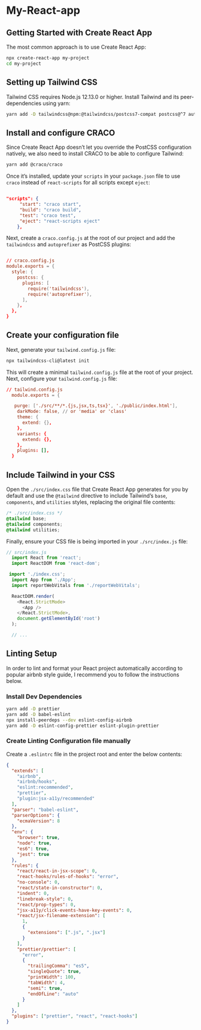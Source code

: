 # My-React-app

## Getting Started with Create React App

The most common approach is to use Create React App:

```sh
npx create-react-app my-project
cd my-project
```

## Setting up Tailwind CSS

Tailwind CSS requires Node.js 12.13.0 or higher.
Install Tailwind and its peer-dependencies using yarn:

```sh
yarn add -D tailwindcss@npm:@tailwindcss/postcss7-compat postcss@^7 autoprefixer@^9
```

## Install and configure CRACO

Since Create React App doesn’t let you override the PostCSS configuration natively, we also need to install CRACO to be able to configure Tailwind:

```sh
yarn add @craco/craco
```

Once it’s installed, update your `scripts` in your `package.json` file to use `craco` instead of `react-scripts` for all scripts except `eject`:

```json

"scripts": {
     "start": "craco start",
     "build": "craco build",
     "test": "craco test",
     "eject": "react-scripts eject"
    },

```

Next, create a `craco.config.js` at the root of our project and add the `tailwindcss` and `autoprefixer` as PostCSS plugins:

```conf

// craco.config.js
module.exports = {
  style: {
    postcss: {
      plugins: [
        require('tailwindcss'),
        require('autoprefixer'),
      ],
    },
  },
}

```

## Create your configuration file

Next, generate your `tailwind.config.js` file:

```sh
npx tailwindcss-cli@latest init
```

This will create a minimal `tailwind.config.js` file at the root of your project.
Next, configure your `tailwind.config.js` file:

```conf
// tailwind.config.js
  module.exports = {

   purge: ['./src/**/*.{js,jsx,ts,tsx}', './public/index.html'],
    darkMode: false, // or 'media' or 'class'
    theme: {
      extend: {},
    },
    variants: {
      extend: {},
    },
    plugins: [],
  }
```

## Include Tailwind in your CSS

Open the `./src/index.css` file that Create React App generates for you by default and use the `@tailwind` directive to include Tailwind’s `base`, `components`, and `utilities` styles, replacing the original file contents:

```css
/* ./src/index.css */
@tailwind base;
@tailwind components;
@tailwind utilities;
```

Finally, ensure your CSS file is being imported in your `./src/index.js` file:

```js
// src/index.js
  import React from 'react';
  import ReactDOM from 'react-dom';

 import './index.css';
  import App from './App';
  import reportWebVitals from './reportWebVitals';

  ReactDOM.render(
    <React.StrictMode>
      <App />
    </React.StrictMode>,
    document.getElementById('root')
  );

  // ...
```

## Linting Setup

In order to lint and format your React project automatically according to popular airbnb style guide, I recommend you to follow the instructions below.

### Install Dev Dependencies

```sh
yarn add -D prettier
yarn add -D babel-eslint
npx install-peerdeps --dev eslint-config-airbnb
yarn add -D eslint-config-prettier eslint-plugin-prettier
```

### Create Linting Configuration file manually

Create a `.eslintrc` file in the project root and enter the below contents:

```json
{
  "extends": [
    "airbnb",
    "airbnb/hooks",
    "eslint:recommended",
    "prettier",
    "plugin:jsx-a11y/recommended"
  ],
  "parser": "babel-eslint",
  "parserOptions": {
    "ecmaVersion": 8
  },
  "env": {
    "browser": true,
    "node": true,
    "es6": true,
    "jest": true
  },
  "rules": {
    "react/react-in-jsx-scope": 0,
    "react-hooks/rules-of-hooks": "error",
    "no-console": 0,
    "react/state-in-constructor": 0,
    "indent": 0,
    "linebreak-style": 0,
    "react/prop-types": 0,
    "jsx-a11y/click-events-have-key-events": 0,
    "react/jsx-filename-extension": [
      1,
      {
        "extensions": [".js", ".jsx"]
      }
    ],
    "prettier/prettier": [
      "error",
      {
        "trailingComma": "es5",
        "singleQuote": true,
        "printWidth": 100,
        "tabWidth": 4,
        "semi": true,
        "endOfLine": "auto"
      }
    ]
  },
  "plugins": ["prettier", "react", "react-hooks"]
}
```
